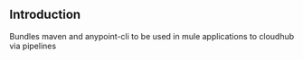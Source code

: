 ## Introduction
Bundles maven and anypoint-cli to be used in mule applications to cloudhub via pipelines

